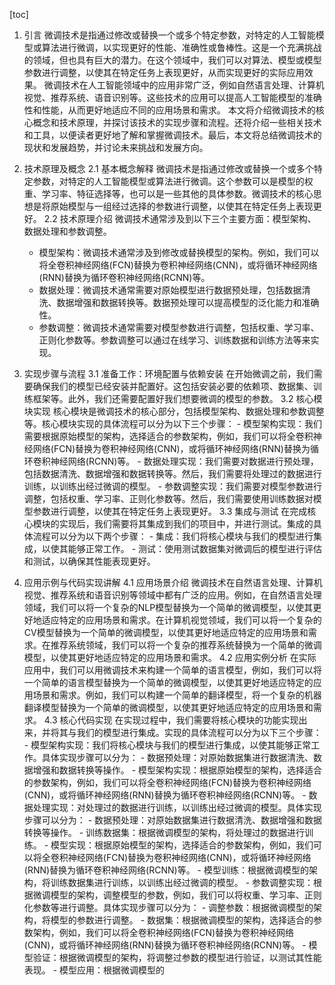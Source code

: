 
[toc]                    
                
                
1. 引言
    微调技术是指通过修改或替换一个或多个特定参数，对特定的人工智能模型或算法进行微调，以实现更好的性能、准确性或鲁棒性。这是一个充满挑战的领域，但也具有巨大的潜力。在这个领域中，我们可以对算法、模型或模型参数进行调整，以使其在特定任务上表现更好，从而实现更好的实际应用效果。
    微调技术在人工智能领域中的应用非常广泛，例如自然语言处理、计算机视觉、推荐系统、语音识别等。这些技术的应用可以提高人工智能模型的准确性和性能，从而更好地适应不同的应用场景和需求。
    本文将介绍微调技术的核心概念和技术原理，并探讨该技术的实现步骤和流程。还将介绍一些相关技术和工具，以便读者更好地了解和掌握微调技术。最后，本文将总结微调技术的现状和发展趋势，并讨论未来挑战和发展方向。

2. 技术原理及概念
    2.1 基本概念解释
    微调技术是指通过修改或替换一个或多个特定参数，对特定的人工智能模型或算法进行微调。这个参数可以是模型的权重、学习率、特征选择等，也可以是一些其他的具体参数。微调技术的核心思想是将原始模型与一组经过选择的参数进行调整，以使其在特定任务上表现更好。
    2.2 技术原理介绍
    微调技术通常涉及到以下三个主要方面：模型架构、数据处理和参数调整。
    - 模型架构：微调技术通常涉及到修改或替换模型的架构。例如，我们可以将全卷积神经网络(FCN)替换为卷积神经网络(CNN)，或将循环神经网络(RNN)替换为循环卷积神经网络(RCNN)等。
    - 数据处理：微调技术通常需要对原始模型进行数据预处理，包括数据清洗、数据增强和数据转换等。数据预处理可以提高模型的泛化能力和准确性。
    - 参数调整：微调技术通常需要对模型参数进行调整，包括权重、学习率、正则化参数等。参数调整可以通过在线学习、训练数据和训练方法等来实现。

3. 实现步骤与流程
    3.1 准备工作：环境配置与依赖安装
    在开始微调之前，我们需要确保我们的模型已经安装并配置好。这包括安装必要的依赖项、数据集、训练框架等。此外，我们还需要配置好我们想要微调的模型的参数。
    3.2 核心模块实现
    核心模块是微调技术的核心部分，包括模型架构、数据处理和参数调整等。核心模块实现的具体流程可以分为以下三个步骤：
        - 模型架构实现：我们需要根据原始模型的架构，选择适合的参数架构，例如，我们可以将全卷积神经网络(FCN)替换为卷积神经网络(CNN)，或将循环神经网络(RNN)替换为循环卷积神经网络(RCNN)等。
        - 数据处理实现：我们需要对数据进行预处理，包括数据清洗、数据增强和数据转换等。然后，我们需要将处理过的数据进行训练，以训练出经过微调的模型。
        - 参数调整实现：我们需要对模型参数进行调整，包括权重、学习率、正则化参数等。然后，我们需要使用训练数据对模型参数进行调整，以使其在特定任务上表现更好。
    3.3 集成与测试
    在完成核心模块的实现后，我们需要将其集成到我们的项目中，并进行测试。集成的具体流程可以分为以下两个步骤：
        - 集成：我们将核心模块与我们的模型进行集成，以使其能够正常工作。
        - 测试：使用测试数据集对微调后的模型进行评估和测试，以确保其性能表现更好。

4. 应用示例与代码实现讲解
    4.1 应用场景介绍
    微调技术在自然语言处理、计算机视觉、推荐系统和语音识别等领域中都有广泛的应用。例如，在自然语言处理领域，我们可以将一个复杂的NLP模型替换为一个简单的微调模型，以使其更好地适应特定的应用场景和需求。在计算机视觉领域，我们可以将一个复杂的CV模型替换为一个简单的微调模型，以使其更好地适应特定的应用场景和需求。在推荐系统领域，我们可以将一个复杂的推荐系统替换为一个简单的微调模型，以使其更好地适应特定的应用场景和需求。
    4.2 应用实例分析
    在实际应用中，我们可以用微调技术来构建一个简单的语言模型，例如，我们可以将一个简单的语言模型替换为一个简单的微调模型，以使其更好地适应特定的应用场景和需求。例如，我们可以构建一个简单的翻译模型，将一个复杂的机器翻译模型替换为一个简单的微调模型，以使其更好地适应特定的应用场景和需求。
    4.3 核心代码实现
    在实现过程中，我们需要将核心模块的功能实现出来，并将其与我们的模型进行集成。实现的具体流程可以分为以下三个步骤：
        - 模型架构实现：我们将核心模块与我们的模型进行集成，以使其能够正常工作。具体实现步骤可以分为：
            - 数据预处理：对原始数据集进行数据清洗、数据增强和数据转换等操作。
            - 模型架构实现：根据原始模型的架构，选择适合的参数架构，例如，我们可以将全卷积神经网络(FCN)替换为卷积神经网络(CNN)，或将循环神经网络(RNN)替换为循环卷积神经网络(RCNN)等。
            - 数据处理实现：对处理过的数据进行训练，以训练出经过微调的模型。具体实现步骤可以分为：
                - 数据预处理：对原始数据集进行数据清洗、数据增强和数据转换等操作。
                - 训练数据集：根据微调模型的架构，将处理过的数据进行训练。
                - 模型实现：根据原始模型的架构，选择适合的参数架构，例如，我们可以将全卷积神经网络(FCN)替换为卷积神经网络(CNN)，或将循环神经网络(RNN)替换为循环卷积神经网络(RCNN)等。
                - 模型训练：根据微调模型的架构，将训练数据集进行训练，以训练出经过微调的模型。
        - 参数调整实现：根据微调模型的架构，调整模型的参数，例如，我们可以将权重、学习率、正则化参数等进行调整。具体实现步骤可以分为：
            - 调整参数：根据微调模型的架构，将模型的参数进行调整。
            - 数据集：根据微调模型的架构，选择适合的参数架构，例如，我们可以将全卷积神经网络(FCN)替换为卷积神经网络(CNN)，或将循环神经网络(RNN)替换为循环卷积神经网络(RCNN)等。
            - 模型验证：根据微调模型的架构，将调整过参数的模型进行验证，以测试其性能表现。
            - 模型应用：根据微调模型的


